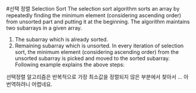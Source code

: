 #선택 정렬
Selection Sort
The selection sort algorithm sorts an array by repeatedly finding the minimum element (considering ascending order) from unsorted part and putting it at the beginning. The algorithm maintains two subarrays in a given array.
1) The subarray which is already sorted.
2) Remaining subarray which is unsorted.
In every iteration of selection sort, the minimum element (considering ascending order) from the unsorted subarray is picked and moved to the sorted subarray.
Following example explains the above steps:

선택정렬 알고리즘은 반복적으로 가장 최소값을 정렬되지 않은 부분에서 찾아서 ... 아 번역하려니 어렵네요.

